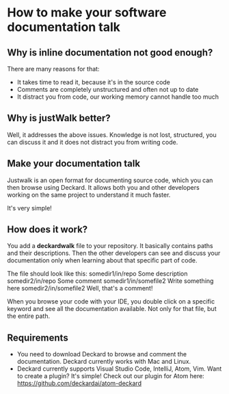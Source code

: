 # How to make your software documentation talk

## Why is inline documentation not good enough?
There are many reasons for that:
* It takes time to read it, because it's in the source code
* Comments are completely unstructured and often not up to date
* It distract you from code, our working memory cannot handle too much

## Why is justWalk better?
Well, it addresses the above issues. Knowledge is not lost, structured, you can discuss it and it does not distract you from writing code.

## Make your documentation talk
Justwalk is an open format for documenting source code, which you can then browse using Deckard. It allows both you and other developers working on the same project to understand it much faster. 

It's very simple!

## How does it work?

You add a **deckardwalk** file to your repository. It basically contains paths and their descriptions. Then the other developers can see and discuss your documentation only when learning about that specific part of code.

The file should look like this:
somedir1/in/repo Some description
somedir2/in/repo Some comment
somedir1/in/somefile2 Write something here
somedir2/in/somefile2 Well, that's a comment!

When you browse your code with your IDE, you double click on a specific keyword and see all the documentation available. Not only for that file, but the entire path.

## Requirements

* You need to download Deckard to browse and comment the documentation. Deckard currently works with Mac and Linux.
* Deckard currently supports Visual Studio Code, IntelliJ, Atom,  Vim. Want to create a plugin? It's simple! Check out our plugin for Atom here: https://github.com/deckardai/atom-deckard 
